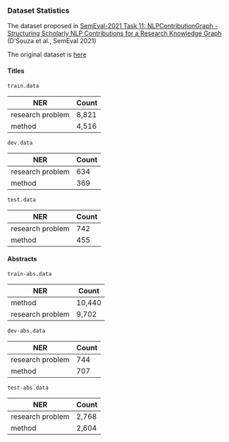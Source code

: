 ### Dataset Statistics

The dataset proposed in [SemEval-2021 Task 11: NLPContributionGraph - Structuring Scholarly NLP Contributions for a Research Knowledge Graph](https://aclanthology.org/2021.semeval-1.44/) (D’Souza et al., SemEval 2021)

The original dataset is [here](https://data.uni-hannover.de/dataset/semeval-2021-task-11-shared-task-dataset)

#### Titles

`train.data`

| NER | Count |
| --- | --- |
| research problem | 8,821 |
| method | 4,516 |

`dev.data`

| NER | Count |
| --- | --- |
| research problem | 634 |
| method | 369 |

`test.data`

| NER | Count |
| --- | --- |
| research problem | 742 |
| method | 455 |


#### Abstracts

`train-abs.data`

| NER | Count |
| --- | --- |
| method | 10,440 |
| research problem | 9,702 |

`dev-abs.data`

| NER | Count |
| --- | --- |
| research problem | 744 |
| method | 707 |


`test-abs.data`

| NER | Count |
| --- | --- |
| research problem | 2,768 |
| method | 2,604 |

